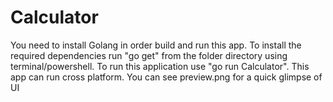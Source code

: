 # Calculator


You need to install Golang in order build and run this app.
To install the required dependencies run "go get" from the folder directory using terminal/powershell.
To run this application use "go run Calculator".
This app can run cross platform.
You can see preview.png for a quick glimpse of UI
